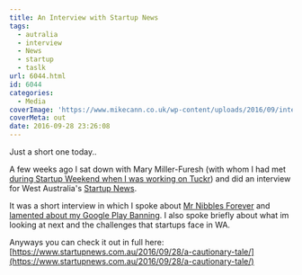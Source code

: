 ```yaml
---
title: An Interview with Startup News
tags:
  - autralia
  - interview
  - News
  - startup
  - taslk
url: 6044.html
id: 6044
categories:
  - Media
coverImage: 'https://www.mikecann.co.uk/wp-content/uploads/2016/09/interview-header.png'
coverMeta: out
date: 2016-09-28 23:26:08
---
```


Just a short one today..

A few weeks ago I sat down with Mary Miller-Furesh (with whom I had met [during Startup Weekend when I was working on Tuckr](https://www.mikecann.co.uk/myprojects/tuckr/startup-weekend-perth-2015-tuckr/)) and did an interview for West Australia's [Startup News](https://www.startupnews.com.au/).<!-- more -->

It was a short interview in which I spoke about [Mr Nibbles Forever](https://www.mikecann.co.uk/category/myprojects/mr-nibbles-forever/) and [lamented about my Google Play Banning](https://www.mikecann.co.uk/misc/why-i-probably-wont-be-making-another-mobile-game-ever-again/). I also spoke briefly about what im looking at next and the challenges that startups face in WA.

Anyways you can check it out in full here: [https://www.startupnews.com.au/2016/09/28/a-cautionary-tale/](https://www.startupnews.com.au/2016/09/28/a-cautionary-tale/)